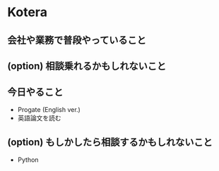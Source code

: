 # Kotera

## 会社や業務で普段やっていること

## (option) 相談乗れるかもしれないこと


## 今日やること

- Progate (English ver.)
- 英語論文を読む

## (option) もしかしたら相談するかもしれないこと
 
- Python
